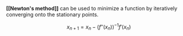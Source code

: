 **[[Newton's method]]** can be used to minimize a function by iteratively converging onto the stationary points.

$$
x_{n+1} = x_n - (f''(x_n))^{-1}f'(x_n)
$$